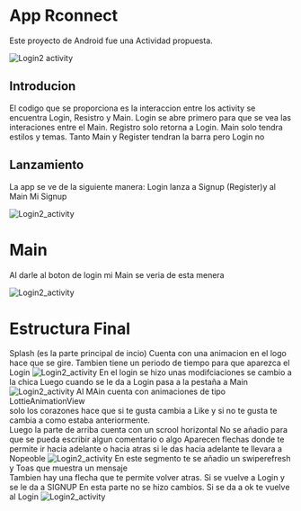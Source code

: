 # App Rconnect

Este proyecto de Android fue una Actividad propuesta.

![Login2 activity](app/img/login.png)
## Introducion
El codigo que se proporciona es la interaccion entre los activity se
encuentra Login, Resistro y Main. Login se abre primero para que se vea
las interaciones entre el Main. Registro solo retorna a Login. Main solo
tendra estilos y temas. Tanto Main y Register tendran la barra pero
Login no
## Lanzamiento
La app se ve de la siguiente manera:
Login lanza a Signup (Register)y al Main
Mi Signup 

![Login2_activity](app/img/Register.PNG)
# Main
Al darle al boton de login mi Main se veria de esta menera

![Login2_activity](app/img/MainPNG.PNG)
# Estructura Final
Splash (es la parte principal de incio)
Cuenta con una animacion en el logo hace que se gire.
Tambien tiene un periodo de tiempo  para que aparezca el  Login
![Login2_activity](app/img/Splash.PNG)
 En el login se hizo unas modifciaciones
 se cambio a la chica
 Luego cuando se le da a Login pasa a la pestaña a Main
 ![Login2_activity](app/img/MainPNG.PNG)
 Al MAin cuenta con animaciones de tipo LottieAnimationView  
 solo los corazones hace que si te gusta cambia a Like y si no te gusta te cambia a como estaba anteriormente.  
  Luego la parte de arriba cuenta con un scrool horizontal
  No se añadio para que se pueda escribir algun comentario o algo
  Aparecen flechas donde te permite ir hacia adelante o hacia atras
  si le das hacia adelante te llevara a Nopeoble
  ![Login2_activity](app/img/Nopeople.PNG)
  En este segmento te se añadio un swiperefresh y Toas que muestra un mensaje  
  Tambien hay una flecha que te permite volver atras.
  Si se vuelve a Login y se le da a SIGNUP
  En esta parte no se hizo cambios. Si se da a ok te vuelve al Login
  ![Login2_activity](app/img/Register2.PNG)

